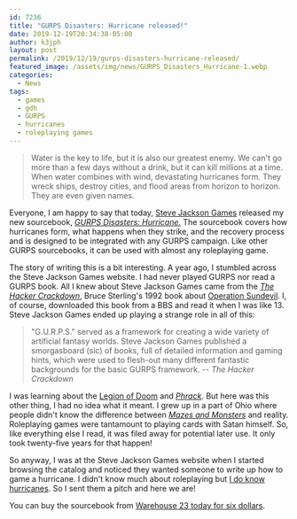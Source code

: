 ```yaml
---
id: 7236
title: "GURPS Disasters: Hurricane released!"
date: 2019-12-19T20:34:38-05:00
author: k3jph
layout: post
permalink: /2019/12/19/gurps-disasters-hurricane-released/
featured_image: /assets/img/news/GURPS_Disasters_Hurricane-1.webp
categories:
  - News
tags:
  - games
  - gdh
  - GURPS
  - hurricanes
  - roleplaying games
---
```

> Water is the key to life, but it is also our greatest enemy. We
can't go more than a few days without a drink, but it can kill
millions at a time. When water combines with wind, devastating
hurricanes form. They wreck ships, destroy cities, and flood areas
from horizon to horizon. They are even given names.

Everyone, I am happy to say that today, [Steve Jackson
Games](http://www.sjgames.com/) released my new sourcebook, _[GURPS
Disasters:
Hurricane.](/games/gurps-disasters-hurricane/)_ The
sourcebook covers how hurricanes form, what happens when they strike,
and the recovery process and is designed to be integrated with any
GURPS campaign. Like other GURPS sourcebooks, it can be used with
almost any roleplaying game.

The story of writing this is a bit interesting. A year ago, I
stumbled across the Steve Jackson Games website. I had never played
GURPS nor read a GURPS book. All I knew about Steve Jackson Games
came from the _[The Hacker
Crackdown](https://www.mit.edu/hacker/hacker.html)_, Bruce Sterling's
1992 book about [Operation
Sundevil](https://www.taylorfrancis.com/books/9781315155852/chapters/10.1201/9781315155852-11).
I, of course, downloaded this book from a BBS and read it when I
was like 13\. Steve Jackson Games ended up playing a strange role
in all of this:

> "G.U.R.P.S." served as a framework for creating a wide variety
of artificial fantasy worlds. Steve Jackson Games published a
smorgasboard (sic) of books, full of detailed information and gaming
hints, which were used to flesh-out many different fantastic
backgrounds for the basic GURPS framework.
> <cite>-- The Hacker Crackdown</cite>

I was learning about the [Legion of
Doom](https://en.wikipedia.org/wiki/Legion_of_Doom_(hacking)) and
_[Phrack](http://www.phrack.org/)_. But here was this other thing,
I had no idea what it meant. I grew up in a part of Ohio where
people didn't know the difference between _[Mazes and
Monsters](https://mashable.com/2015/10/28/tom-hanks-dungeons-dragons/)_ and
reality. Roleplaying games were tantamount to playing cards with
Satan himself. So, like everything else I read, it was filed away
for potential later use. It only took twenty-five years for that
happen!

So anyway, I was at the Steve Jackson Games website when I started
browsing the catalog and noticed they wanted someone to write up
how to game a hurricane. I didn't know much about roleplaying but
[I do know hurricanes](/scholarship/). So
I sent them a pitch and here we are!

You can buy the sourcebook from [Warehouse 23 today for six
dollars](http://www.warehouse23.com/products/gurps-disasters-hurricane).
